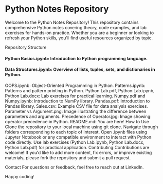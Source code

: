 # Python Notes Repository
Welcome to the Python Notes Repository! This repository contains comprehensive Python notes covering theory, code examples, and lab exercises for hands-on practice. Whether you are a beginner or looking to refresh your Python skills, you'll find useful resources organized by topic.

Repository Structure
#### Python Basics.ipynb: Introduction to Python programming language.
#### Data Structures.ipynb: Overview of lists, tuples, sets, and dictionaries in Python.
OOPS.ipynb: Object-Oriented Programming in Python.
Patterns.ipynb: Patterns and pattern printing in Python.
Python Lab.pdf, Python Lab.ipynb, Python Lab.docx: Lab exercises for practical learning.
Numpy.pdf and Numpy.ipynb: Introduction to NumPy library.
Pandas.pdf: Introduction to Pandas library.
Sales.csv: Example CSV file for data analysis exercises.
Parameter vs Argument.png: Image illustrating the difference between parameters and arguments.
Precedence of Operator.jpg: Image showing operator precedence in Python.
README.md: You are here!
How to Use
Clone the repository to your local machine using git clone.
Navigate through folders corresponding to each topic of interest.
Open .ipynb files using Jupyter Notebook or any compatible environment to interact with Python code directly.
Use lab exercises (Python Lab.ipynb, Python Lab.docx, Python Lab.pdf) for practical application.
Contributing
Contributions are welcome! If you'd like to add more content, fix errors, or improve existing materials, please fork the repository and submit a pull request.

Contact
For questions or feedback, feel free to reach out at LinkedIn.

Happy coding!
